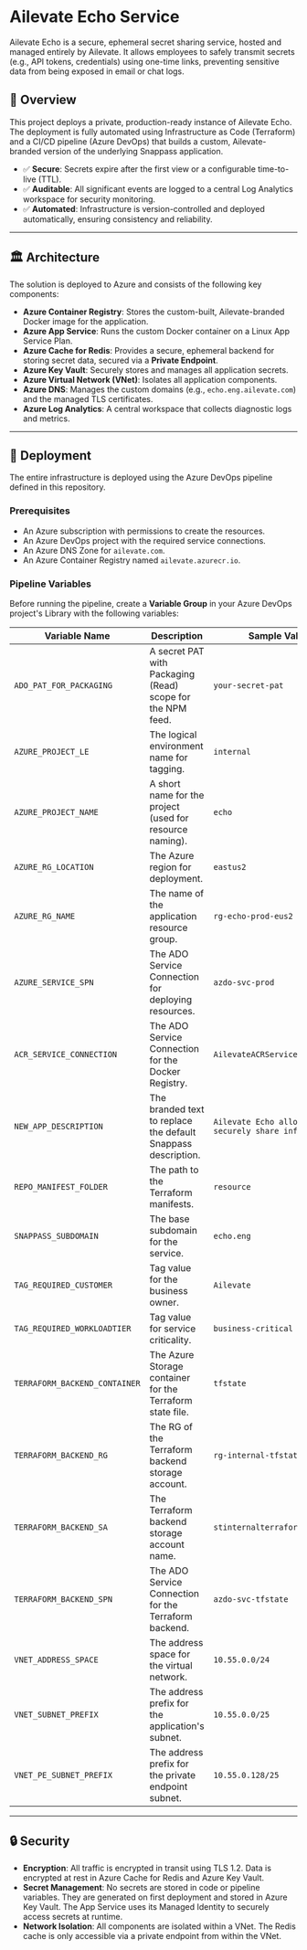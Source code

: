 # Ailevate Echo Service
Ailevate Echo is a secure, ephemeral secret sharing service, hosted and managed entirely by Ailevate. It allows employees to safely transmit secrets (e.g., API tokens, credentials) using one-time links, preventing sensitive data from being exposed in email or chat logs.

## 📌 Overview
This project deploys a private, production-ready instance of Ailevate Echo. The deployment is fully automated using Infrastructure as Code (Terraform) and a CI/CD pipeline (Azure DevOps) that builds a custom, Ailevate-branded version of the underlying Snappass application.

* ✅ **Secure**: Secrets expire after the first view or a configurable time-to-live (TTL).
* ✅ **Auditable**: All significant events are logged to a central Log Analytics workspace for security monitoring.
* ✅ **Automated**: Infrastructure is version-controlled and deployed automatically, ensuring consistency and reliability.

---
## 🏛️ Architecture
The solution is deployed to Azure and consists of the following key components:
* **Azure Container Registry**: Stores the custom-built, Ailevate-branded Docker image for the application.
* **Azure App Service**: Runs the custom Docker container on a Linux App Service Plan.
* **Azure Cache for Redis**: Provides a secure, ephemeral backend for storing secret data, secured via a **Private Endpoint**.
* **Azure Key Vault**: Securely stores and manages all application secrets.
* **Azure Virtual Network (VNet)**: Isolates all application components.
* **Azure DNS**: Manages the custom domains (e.g., `echo.eng.ailevate.com`) and the managed TLS certificates.
* **Azure Log Analytics**: A central workspace that collects diagnostic logs and metrics.

---
## 🚀 Deployment
The entire infrastructure is deployed using the Azure DevOps pipeline defined in this repository.

### Prerequisites
* An Azure subscription with permissions to create the resources.
* An Azure DevOps project with the required service connections.
* An Azure DNS Zone for `ailevate.com`.
* An Azure Container Registry named `ailevate.azurecr.io`.

### Pipeline Variables
Before running the pipeline, create a **Variable Group** in your Azure DevOps project's Library with the following variables:

| Variable Name | Description | Sample Value |
| --- | --- | --- |
| `ADO_PAT_FOR_PACKAGING` | A secret PAT with Packaging (Read) scope for the NPM feed. | `your-secret-pat` |
| `AZURE_PROJECT_LE` | The logical environment name for tagging. | `internal` |
| `AZURE_PROJECT_NAME` | A short name for the project (used for resource naming). | `echo` |
| `AZURE_RG_LOCATION` | The Azure region for deployment. | `eastus2` |
| `AZURE_RG_NAME` | The name of the application resource group. | `rg-echo-prod-eus2` |
| `AZURE_SERVICE_SPN` | The ADO Service Connection for deploying resources. | `azdo-svc-prod` |
| `ACR_SERVICE_CONNECTION` | The ADO Service Connection for the Docker Registry. | `AilevateACRServiceConnection` |
| `NEW_APP_DESCRIPTION` | The branded text to replace the default Snappass description. | `Ailevate Echo allows you to securely share information` |
| `REPO_MANIFEST_FOLDER` | The path to the Terraform manifests. | `resource` |
| `SNAPPASS_SUBDOMAIN` | The base subdomain for the service. | `echo.eng` |
| `TAG_REQUIRED_CUSTOMER` | Tag value for the business owner. | `Ailevate` |
| `TAG_REQUIRED_WORKLOADTIER` | Tag value for service criticality. | `business-critical` |
| `TERRAFORM_BACKEND_CONTAINER` | The Azure Storage container for the Terraform state file. | `tfstate` |
| `TERRAFORM_BACKEND_RG` | The RG of the Terraform backend storage account. | `rg-internal-tfstate` |
| `TERRAFORM_BACKEND_SA` | The Terraform backend storage account name. | `stinternalterraform` |
| `TERRAFORM_BACKEND_SPN` | The ADO Service Connection for the Terraform backend. | `azdo-svc-tfstate` |
| `VNET_ADDRESS_SPACE` | The address space for the virtual network. | `10.55.0.0/24` |
| `VNET_SUBNET_PREFIX` | The address prefix for the application's subnet. | `10.55.0.0/25` |
| `VNET_PE_SUBNET_PREFIX` | The address prefix for the private endpoint subnet. | `10.55.0.128/25` |

---
## 🔒 Security
* **Encryption**: All traffic is encrypted in transit using TLS 1.2. Data is encrypted at rest in Azure Cache for Redis and Azure Key Vault.
* **Secret Management**: No secrets are stored in code or pipeline variables. They are generated on first deployment and stored in Azure Key Vault. The App Service uses its Managed Identity to securely access secrets at runtime.
* **Network Isolation**: All components are isolated within a VNet. The Redis cache is only accessible via a private endpoint from within the VNet.
